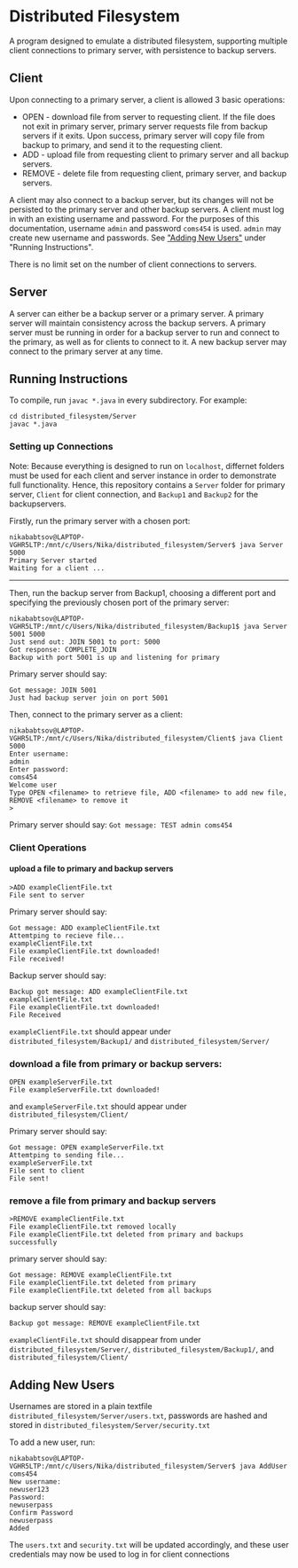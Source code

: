 # Distributed Filesystem
A program designed to emulate a distributed filesystem, supporting multiple client connections to primary server, with persistence to backup servers. 

## Client
Upon connecting to a primary server, a client is allowed 3 basic operations:
* OPEN - download file from server to requesting client. If the file does not exit in primary server, primary server requests file from backup servers if it exits. Upon success, primary server will copy file from backup to primary, and send it to the requesting client. 
* ADD - upload file from requesting client to primary server and all backup servers. 
* REMOVE - delete file from requesting client, primary server, and backup servers.

A client may also connect to a backup server, but its changes will not be persisted to the primary server and other backup servers.
A client must log in with an existing username and password. For the purposes of this documentation, username `admin` and password `coms454` is used. `admin` may create new username and passwords. See ["Adding New Users"](https://github.com/nbabtsov/DistributedFilesystem/blob/main/README.md#adding-new-users) under "Running Instructions". 

There is no limit set on the number of client connections to servers.

## Server
A server can either be a backup server or a primary server. A primary server will maintain consistency across the backup servers. 
A primary server must be running in order for a backup server to run and connect to the primary, as well as for clients to connect to it. 
A new backup server may connect to the primary server at any time. 

## Running Instructions


To compile, run `javac *.java` in every subdirectory. For example:
```
cd distributed_filesystem/Server
javac *.java
```

### Setting up Connections
Note: Because everything is designed to run on `localhost`, differnet folders must be used for each client and server instance in order to demonstrate full functionality. Hence, this repository contains a `Server` folder for primary server, `Client` for client connection, and `Backup1` and `Backup2` for the backupservers. 

Firstly, run the primary server with a chosen port:
```
nikababtsov@LAPTOP-VGHR5LTP:/mnt/c/Users/Nika/distributed_filesystem/Server$ java Server 5000
Primary Server started
Waiting for a client ...
```
---


Then, run the backup server from Backup1, choosing a different port and specifying the previously chosen port of the primary server:


```
nikababtsov@LAPTOP-VGHR5LTP:/mnt/c/Users/Nika/distributed_filesystem/Backup1$ java Server 5001 5000
Just send out: JOIN 5001 to port: 5000
Got response: COMPLETE_JOIN
Backup with port 5001 is up and listening for primary
```
Primary server should say:

```
Got message: JOIN 5001
Just had backup server join on port 5001
```

Then, connect to the primary server as a client: 
```
nikababtsov@LAPTOP-VGHR5LTP:/mnt/c/Users/Nika/distributed_filesystem/Client$ java Client 5000
Enter username: 
admin
Enter password: 
coms454
Welcome user
Type OPEN <filename> to retrieve file, ADD <filename> to add new file, REMOVE <filename> to remove it
>
```

Primary server should say: 
`Got message: TEST admin coms454`

### Client Operations 
#### upload a file to primary and backup servers 
```
>ADD exampleClientFile.txt
File sent to server
```
Primary server should say: 
```
Got message: ADD exampleClientFile.txt
Attemtping to recieve file...
exampleClientFile.txt
File exampleClientFile.txt downloaded!
File received!
```

Backup server should say: 
```
Backup got message: ADD exampleClientFile.txt
exampleClientFile.txt
File exampleClientFile.txt downloaded!
File Received
```

`exampleClientFile.txt` should appear under `distributed_filesystem/Backup1/` and `distributed_filesystem/Server/`

### download a file from primary or backup servers: 
```
OPEN exampleServerFile.txt
File exampleServerFile.txt downloaded!
```
and `exampleServerFile.txt` should appear under  `distributed_filesystem/Client/`

Primary server should say:
```
Got message: OPEN exampleServerFile.txt
Attemtping to sending file...
exampleServerFile.txt
File sent to client
File sent!
```

### remove a file from primary and backup servers 
```
>REMOVE exampleClientFile.txt
File exampleClientFile.txt removed locally
File exampleClientFile.txt deleted from primary and backups successfully
```

primary server should say: 
```
Got message: REMOVE exampleClientFile.txt
File exampleClientFile.txt deleted from primary
File exampleClientFile.txt deleted from all backups
```
backup server should say: 
```
Backup got message: REMOVE exampleClientFile.txt
```
`exampleClientFile.txt` should disappear from under `distributed_filesystem/Server/`, `distributed_filesystem/Backup1/`, and  `distributed_filesystem/Client/`

## Adding New Users 
Usernames are stored in a plain textfile `distributed_filesystem/Server/users.txt`, passwords are hashed and stored in `distributed_filesystem/Server/security.txt`

To add a new user, run: 
```
nikababtsov@LAPTOP-VGHR5LTP:/mnt/c/Users/Nika/distributed_filesystem/Server$ java AddUser coms454
New username:
newuser123 
Password:
newuserpass
Confirm Password
newuserpass
Added
```
The `users.txt` and `security.txt` will be updated accordingly, and these user credentials may now be used to log in for client connections

